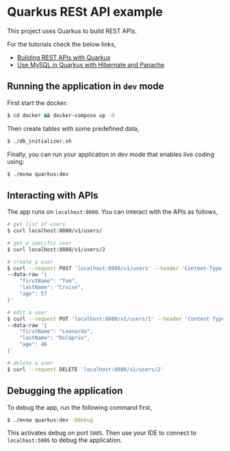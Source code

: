 # Quarkus RESt API example

This project uses Quarkus to build REST APIs. 

For the tutorials check the below links,
- [Building REST APIs with Quarkus](https://www.geekyhacker.com/2020/06/06/building-rest-apis-with-quarkus/)
- [Use MySQL in Quarkus with Hibernate and Panache](https://www.geekyhacker.com/2020/06/09/use-mysql-in-quarkus-with-hibernate-and-panache/)

## Running the application in `dev` mode

First start the docker:

```bash
$ cd docker && docker-compose up -d
```

Then create tables with some predefined data,

```bash
$ ./db_initializer.sh
```

Finally, you can run your application in dev mode that enables live coding using:

```bash
$ ./mvnw quarkus:dev
```

## Interacting with APIs

The app runs on `localhost:8080`. You can interact with the APIs as follows,

```bash
# get list of users
$ curl localhost:8080/v1/users/

# get a specific user
$ curl localhost:8080/v1/users/2

# create a user
$ curl --request POST 'localhost:8080/v1/users' --header 'Content-Type: application/json' \
--data-raw '{
	"firstName": "Tom",
	"lastName": "Cruise",
	"age": 57
}'

# edit a user
$ curl --request PUT 'localhost:8080/v1/users/1' --header 'Content-Type: application/json' \
--data-raw '{
	"firstName": "Leonardo",
	"lastName": "DiCaprio",
	"age": 46
}'

# delete a user
$ curl --request DELETE 'localhost:8080/v1/users/2'
```

## Debugging the application

To debug the app, run the following command first,

```bash
$ ./mvnw quarkus:dev -Ddebug
```

This activates debug on port `5005`. Then use your IDE to connect to `localhost:5005` to debug the application.
